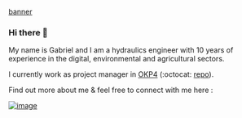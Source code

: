 [banner](/banner.jpg)

### Hi there 👋

My name is Gabriel and I am a hydraulics engineer with 10 years of experience in the digital, environmental and agricultural sectors.

I currently work as project manager in [OKP4](https://okp4.network/) (:octocat: [repo](https://github.com/okp4/)).

Find out more about me & feel free to connect with me here :  

[![image](https://user-images.githubusercontent.com/92780073/142393015-7f73f6d0-d03d-48ad-94f2-082440436c3d.png)](https://www.linkedin.com/in/gabriel-mengin/)

<!--
**Gab-pm/Gab-pm** is a ✨ _special_ ✨ repository because its `README.md` (this file) appears on your GitHub profile.

Here are some ideas to get you started:

- 🔭 I’m currently working on ...
- 🌱 I’m currently learning ...
- 👯 I’m looking to collaborate on ...
- 🤔 I’m looking for help with ...
- 💬 Ask me about ...
- 📫 How to reach me: ...
- 😄 Pronouns: ...
- ⚡ Fun fact: ...
-->
